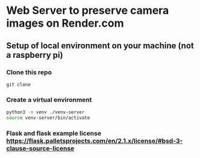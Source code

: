 # Web Server to preserve camera images on Render.com

## Setup of local environment on your machine (not a raspberry pi)

### Clone this repo

    git clone 

### Create a virtual environment

```bash
python3 -m venv ./venv-server
source venv-server/bin/activate
```


### Flask and flask example license https://flask.palletsprojects.com/en/2.1.x/license/#bsd-3-clause-source-license